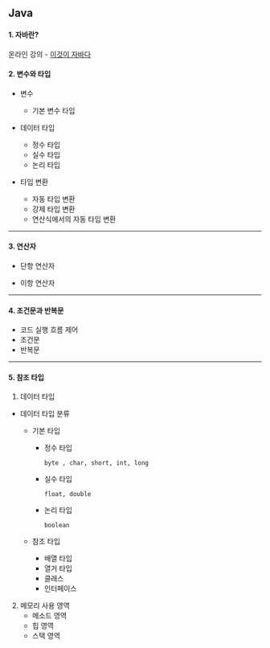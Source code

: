 ## Java

#### 1. 자바란?

온라인 강의 - [이것이 자바다](https://www.youtube.com/watch?v=PugZnf0OtvY&list=PLVsNizTWUw7FPokuK8Cmlt72DQEt7hKZu&index=3)

#### 2. 변수와 타입

- 변수
  - 기본 변수 타입

- 데이터 타입
  - 정수 타입
  - 실수 타입
  - 논리 타입
- 타입 변환
  - 자동 타입 변환
  - 강제 타입 변환
  - 연산식에서의 자동 타입 변환

___

#### 3. 연산자

- 단항 연산자

- 이항 연산자

---

#### 4. 조건문과 반복문

- 코드 실행 흐름 제어
- 조건문
- 반복문

___

#### 5. 참조 타입

1. 데이터 타입

- 데이터 타입 분류

  - 기본 타입

    - 정수 타입

      `` byte , char, short, int, long ``

    - 실수 타입

      `` float, double ``

    - 논리 타입

      ``boolean``


  - 참조 타입
    - 배열 타입
    - 열거 타입
    - 클래스
    - 인터페이스



2. 메모리 사용 영역
   - 메소드 영역
   - 힙 영역
   - 스택 영역
